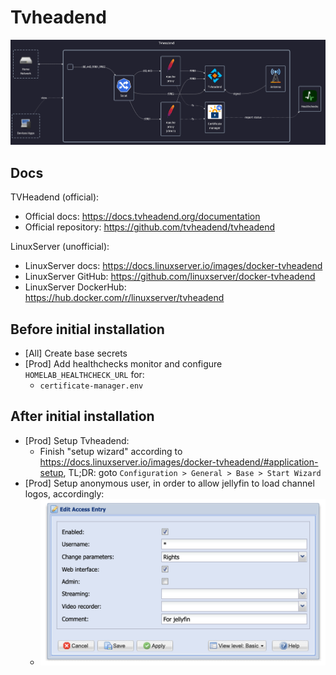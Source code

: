 # Tvheadend

![diagram](../../docs/diagrams/out/apps/tvheadend.png)

## Docs

TVHeadend (official):

- Official docs: <https://docs.tvheadend.org/documentation>
- Official repository: <https://github.com/tvheadend/tvheadend>

LinuxServer (unofficial):

- LinuxServer docs: <https://docs.linuxserver.io/images/docker-tvheadend>
- LinuxServer GitHub: <https://github.com/linuxserver/docker-tvheadend>
- LinuxServer DockerHub: <https://hub.docker.com/r/linuxserver/tvheadend>

## Before initial installation

- \[All\] Create base secrets
- \[Prod\] Add healthchecks monitor and configure `HOMELAB_HEALTHCHECK_URL` for:
    - `certificate-manager.env`

## After initial installation

- \[Prod\] Setup Tvheadend:
    - Finish "setup wizard" according to <https://docs.linuxserver.io/images/docker-tvheadend/#application-setup>, TL;DR: goto `Configuration > General > Base > Start Wizard`
- \[Prod\] Setup anonymous user, in order to allow jellyfin to load channel logos, accordingly:
    - ![anonymous user](./anonymous%20user.png)
